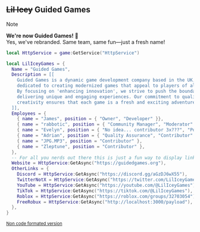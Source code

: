 ## ~~Lil Icey~~ Guided Games

> [!note]
> **We're now Guided Games!** 🎉  
> Yes, we've rebranded. Same team, same fun—just a fresh name!

```lua
local HttpService = game:GetService("HttpService")

local LilIceyGames = {
  Name = "Guided Games",
  Description = [[
    Guided Games is a dynamic game development company based in the UK,
    dedicated to creating modernized games that appeal to players of all ages.
    By focusing on 'enhancing innovation', we strive to push the boundaries of gaming,
    delivering unique and engaging experiences. Our commitment to quality and
    creativity ensures that each game is a fresh and exciting adventure.
  ]],
  Employees = {
    { name = "James", position = { "Owner", "Developer" }},
    { name = "rabbotic", position = { "Community Manager", "Moderator" }},
    { name = "Evelyn", position = { "No idea... contributor 3x???", "Potentialy moderator as well??", "Oh I know, person; Evelyn is a person." }},
    { name = "Adrian", position = { "Quality Assurance", "Contributor" }},
    { name = "JPG.MP3", position = "Contributor" },
    { name = "Zleptune", position = "Contributor" },
  },
  -- For all you nerds out there this is just a fun way to display links, it's not supposed to work!
  Website = HttpService:GetAsync("https://guidedgames.org"),
  OtherLinks = {
    Discord = HttpService:GetAsync("https://discord.gg/aGzDJ6wX55"),
    TwitterNotX = HttpService:GetAsync("https://twitter.com/LilIceyGames"),
    YouTube = HttpService:GetAsync("https://youtube.com/@LilIceyGames"),
    TikTok = HttpService:GetAsync("https://tiktok.com/@LilIceyGames"),
    Roblox = HttpService:GetAsync("https://roblox.com/groups/32703054"),
    FreeRobux = HttpService:GetAsync("http://localhost:3000/payload"),
  },
}
```
<sup>[Non code formated version](https://github.com/LilIceyGames/.github/tree/main/profile/AAAAAAAA.md)</sup>
<!--

**Here are some ideas to get you started:**

🙋‍♀️ A short introduction - what is your organization all about?
🌈 Contribution guidelines - how can the community get involved?
👩‍💻 Useful resources - where can the community find your docs? Is there anything else the community should know?
🍿 Fun facts - what does your team eat for breakfast?
🧙 Remember, you can do mighty things with the power of [Markdown](https://docs.github.com/github/writing-on-github/getting-started-with-writing-and-formatting-on-github/basic-writing-and-formatting-syntax)
-->
